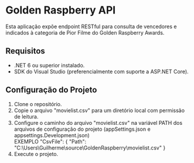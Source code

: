 # Golden Raspberry API

Esta aplicação expõe endpoint RESTful para consulta de vencedores e indicados à categoria de Pior Filme do Golden Raspberry Awards.

## Requisitos
- .NET 6 ou superior instalado.
- SDK do Visual Studio (preferencialmente com suporte a ASP.NET Core).

## Configuração do Projeto
1. Clone o repositório.
2. Copie o arquivo "movielist.csv" para um diretório local com permissão de leitura.   
3. Configure o caminho do arquivo "movielist.csv" na variável PATH dos arquivos de configuração do projeto (appSettings.json e appsettings.Development.json)   
EXEMPLO
  "CsvFile": {
    "Path": "C:\\Users\\Guilherme\\source\\GoldenRaspberry\\movielist.csv"
  }
4. Execute o projeto.

